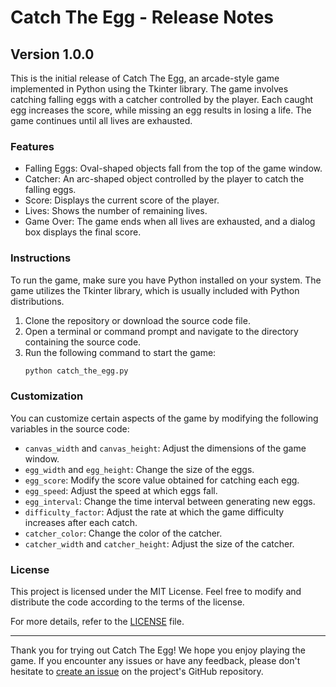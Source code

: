 # Catch The Egg - Release Notes

## Version 1.0.0

This is the initial release of Catch The Egg, an arcade-style game implemented in Python using the Tkinter library. The game involves catching falling eggs with a catcher controlled by the player. Each caught egg increases the score, while missing an egg results in losing a life. The game continues until all lives are exhausted.

### Features

- Falling Eggs: Oval-shaped objects fall from the top of the game window.
- Catcher: An arc-shaped object controlled by the player to catch the falling eggs.
- Score: Displays the current score of the player.
- Lives: Shows the number of remaining lives.
- Game Over: The game ends when all lives are exhausted, and a dialog box displays the final score.

### Instructions

To run the game, make sure you have Python installed on your system. The game utilizes the Tkinter library, which is usually included with Python distributions.

1. Clone the repository or download the source code file.
2. Open a terminal or command prompt and navigate to the directory containing the source code.
3. Run the following command to start the game:
   ```bash
   python catch_the_egg.py
   ```

### Customization

You can customize certain aspects of the game by modifying the following variables in the source code:

- `canvas_width` and `canvas_height`: Adjust the dimensions of the game window.
- `egg_width` and `egg_height`: Change the size of the eggs.
- `egg_score`: Modify the score value obtained for catching each egg.
- `egg_speed`: Adjust the speed at which eggs fall.
- `egg_interval`: Change the time interval between generating new eggs.
- `difficulty_factor`: Adjust the rate at which the game difficulty increases after each catch.
- `catcher_color`: Change the color of the catcher.
- `catcher_width` and `catcher_height`: Adjust the size of the catcher.

### License

This project is licensed under the MIT License. Feel free to modify and distribute the code according to the terms of the license.

For more details, refer to the [LICENSE](LICENSE) file.

---

Thank you for trying out Catch The Egg! We hope you enjoy playing the game. If you encounter any issues or have any feedback, please don't hesitate to [create an issue](https://github.com/Sagarmishra-C30/Catch-the-Egg/issues) on the project's GitHub repository.